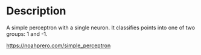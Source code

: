 # Description
A simple perceptron with a single neuron. It classifies points into one of two groups: 1 and -1.

https://noahprero.com/simple_perceptron

